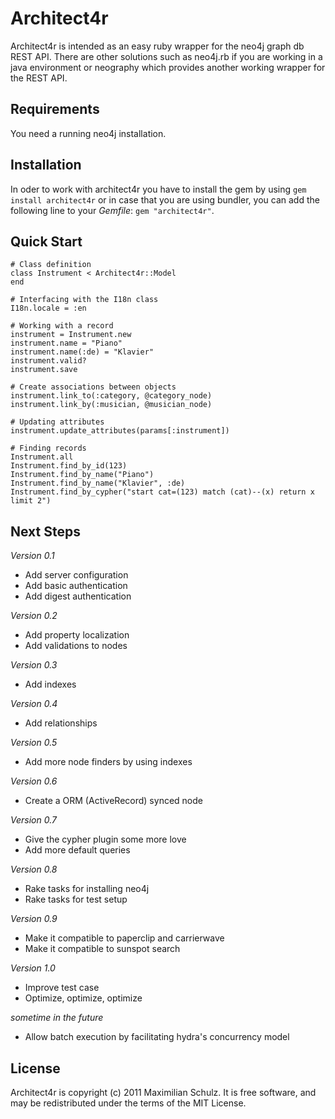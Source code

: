 # Architect4r

Architect4r is intended as an easy ruby wrapper for the neo4j graph db 
REST API. There are other solutions such as neo4j.rb if you are working 
in a java environment or neography which provides another working wrapper 
for the REST API.

Requirements
------------

You need a running neo4j installation.

Installation
------------

In oder to work with architect4r you have to install the gem by using 
`gem install architect4r` or in case that you are using bundler, you can 
add the following line to your _Gemfile_: `gem "architect4r"`.

Quick Start
-----------

    # Class definition
    class Instrument < Architect4r::Model
    end
    
    # Interfacing with the I18n class
    I18n.locale = :en
    
    # Working with a record
    instrument = Instrument.new
    instrument.name = "Piano"
    instrument.name(:de) = "Klavier"
    instrument.valid?
    instrument.save
    
    # Create associations between objects
    instrument.link_to(:category, @category_node)
    instrument.link_by(:musician, @musician_node)
    
    # Updating attributes
    instrument.update_attributes(params[:instrument])
    
    # Finding records
    Instrument.all
    Instrument.find_by_id(123)
    Instrument.find_by_name("Piano")
    Instrument.find_by_name("Klavier", :de)
    Instrument.find_by_cypher("start cat=(123) match (cat)--(x) return x limit 2")

Next Steps
----------

_Version 0.1_

* Add server configuration
* Add basic authentication
* Add digest authentication

_Version 0.2_

* Add property localization
* Add validations to nodes

_Version 0.3_

* Add indexes

_Version 0.4_

* Add relationships

_Version 0.5_

* Add more node finders by using indexes

_Version 0.6_

* Create a ORM (ActiveRecord) synced node

_Version 0.7_

* Give the cypher plugin some more love
* Add more default queries

_Version 0.8_

* Rake tasks for installing neo4j
* Rake tasks for test setup

_Version 0.9_

* Make it compatible to paperclip and carrierwave
* Make it compatible to sunspot search

_Version 1.0_

* Improve test case
* Optimize, optimize, optimize

_sometime in the future_

* Allow batch execution by facilitating hydra's concurrency model

License
-------

Architect4r is copyright (c) 2011 Maximilian Schulz. It is free software, 
and may be redistributed under the terms of the MIT License.